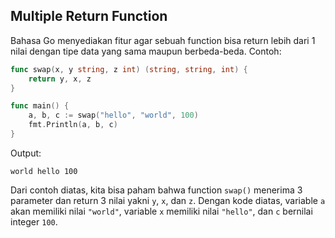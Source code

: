 ## Multiple Return Function

Bahasa Go menyediakan fitur agar sebuah function bisa return lebih dari 1 nilai dengan tipe data yang sama maupun berbeda-beda. Contoh:

```go
func swap(x, y string, z int) (string, string, int) {
	return y, x, z
}

func main() {
	a, b, c := swap("hello", "world", 100)
	fmt.Println(a, b, c)
}
```

Output:

```
world hello 100
```

Dari contoh diatas, kita bisa paham bahwa function `swap()` menerima 3 parameter dan return 3 nilai yakni `y`, `x`, dan `z`. Dengan kode diatas, variable `a` akan memiliki nilai `"world"`, variable `x` memiliki nilai `"hello"`, dan `c` bernilai integer `100`.